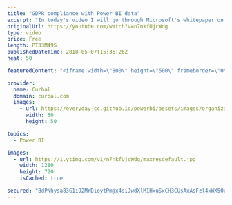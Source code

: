 ```yaml
---
title: "GDPR compliance with Power BI data"
excerpt: "In today's video I will go through Microsoft's whitepaper on GDPR compliance with Power BI Data.  The Power BI team has released a whitepaper to provide you with some basic understanding of the GDPR and relate that to Power BI. This whitepaper will help you understand options for how to configure Power"
originalUrl: https://youtube.com/watch?v=n7nkfUjcWdg
type: video
price: Free
length: PT33M49S
publishedDateTime: 2018-05-07T15:35:26Z
heat: 50

featuredContent: "<iframe width=\"800\" height=\"500\" frameborder=\"0\" src=\"https://www.youtube.com/embed/n7nkfUjcWdg\" allow=\"accelerometer; autoplay; encrypted-media; gyroscope; picture-in-picture\" allowfullscreen></iframe>"

provider:
  name: Curbal
  domain: curbal.com
  images:
    - url: https://everyday-cc.github.io/powerbi/assets/images/organizations/curbal.com-50x50.jpg
      width: 50
      height: 50

topics:
  - Power BI

images:
  - url: https://i.ytimg.com/vi/n7nkfUjcWdg/maxresdefault.jpg
    width: 1280
    height: 720
    isCached: true

secured: "BdPNhysa83G1i92MrDioytPmjx4siJwdXlMIHxuSxCH3CUsAxAsFzl4xWX5OuH7EZZSD+e/geeE1lJKceC0PBkL2SUvF+1Gr5ya/ykLdnEO48orIAnmeKG2mcMhErv0g9tNXL1yVZh7XVcDFFrN5WhHI1qFEGU9jBbrjjfQrBZQrdFsTG5K0Bd9UpKvaHLP09kKtLOXT+kVTjTYSYAxyCUecaT48mlwx6FheKz9TupJ2KF9pXZ0m0kdKsiel+9f3H2dmF3RHe3UMIpNcLo5JowM+XD2l3+ZyZxU3pyFc/+apfaGbYQBWP9VJZM0hdKdr/ivQ7zuz+RyJuFuRArEpZRv1qp7WJcLIzTCIZgcJJTk/o3wOVkkNwTZOa3PrpAp76wRQOdgfOLrtcFKE/5l3VYIvDaIRVy8kg/HmpPERPDA=;a9TzYfV+mdI4/3pZbRFxSA=="
---
```


